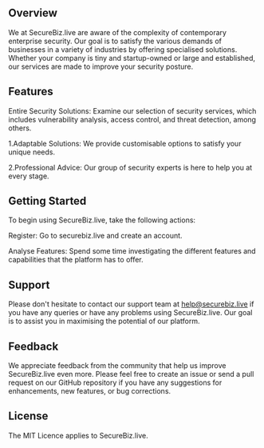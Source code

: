 ## Overview ##
We at SecureBiz.live are aware of the complexity of contemporary enterprise security. Our goal is to satisfy the various demands of businesses in a variety of industries by offering specialised solutions. Whether your company is tiny and startup-owned or large and established, our services are made to improve your security posture.


## Features ##
Entire Security Solutions: Examine our selection of security services, which includes vulnerability analysis, access control, and threat detection, among others.

 1.Adaptable Solutions: We provide customisable options to satisfy your unique needs.

 2.Professional Advice: Our group of security experts is here to help you at every stage.

 
## Getting Started ##
To begin using SecureBiz.live, take the following actions:

Register: Go to securebiz.live and create an account.

Analyse Features: Spend some time investigating the different features and capabilities that the platform has to offer.


## Support ##
Please don't hesitate to contact our support team at help@securebiz.live if you have any queries or have any problems using SecureBiz.live. Our goal is to assist you in maximising the potential of our platform.

## Feedback ##
We appreciate feedback from the community that help us improve SecureBiz.live even more. Please feel free to create an issue or send a pull request on our GitHub repository if you have any suggestions for enhancements, new features, or bug corrections.

## License ##
The MIT Licence applies to SecureBiz.live.



